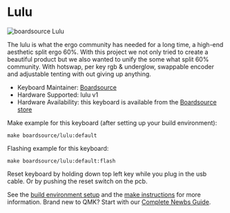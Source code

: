 # Lulu

![boardsource Lulu](https://i.imgur.com/tjvUoXTh.png)

The lulu is what the ergo community has needed for a long time, a high-end aesthetic split ergo 60%. With this project we not only tried to create a beautiful product but we also wanted to unify the some what split 60% community. With hotswap, per key rgb & underglow, swappable encoder and adjustable tenting with out giving up anything.


* Keyboard Maintainer: [Boardsource](https://github.com/daysgobye) 
* Hardware Supported: lulu v1
* Hardware Availability: this keyboard is available from the [Boardsource store](https://boardsource.xyz/store/61d0b772319a1f3cc53ba2fb)


Make example for this keyboard (after setting up your build environment):

    make boardsource/lulu:default

Flashing example for this keyboard:

    make boardsource/lulu:default:flash

Reset keyboard by holding down top left key while you plug in the usb cable. Or by pushing the reset switch on the pcb.


See the [build environment setup](https://docs.qmk.fm/#/getting_started_build_tools) and the [make instructions](https://docs.qmk.fm/#/getting_started_make_guide) for more information. Brand new to QMK? Start with our [Complete Newbs Guide](https://docs.qmk.fm/#/newbs).
